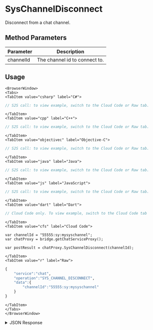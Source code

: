 # SysChannelDisconnect
Disconnect from a chat channel.

<PartialServop service_name="chat" operation_name="SYS_CHANNEL_DISCONNECT" />

## Method Parameters
Parameter | Description
--------- | -----------
channelId | The channel id to connect to.

## Usage

```mdx-code-block
<BrowserWindow>
<Tabs>
<TabItem value="csharp" label="C#">
```

```csharp
// S2S call: to view example, switch to the Cloud Code or Raw tab.
```

```mdx-code-block
</TabItem>
<TabItem value="cpp" label="C++">
```

```cpp
// S2S call: to view example, switch to the Cloud Code or Raw tab.
```

```mdx-code-block
</TabItem>
<TabItem value="objectivec" label="Objective-C">
```

```objectivec
// S2S call: to view example, switch to the Cloud Code or Raw tab.
```

```mdx-code-block
</TabItem>
<TabItem value="java" label="Java">
```

```java
// S2S call: to view example, switch to the Cloud Code or Raw tab.
```

```mdx-code-block
</TabItem>
<TabItem value="js" label="JavaScript">
```

```javascript
// S2S call: to view example, switch to the Cloud Code or Raw tab.
```

```mdx-code-block
</TabItem>
<TabItem value="dart" label="Dart">
```

```dart
// Cloud Code only. To view example, switch to the Cloud Code tab
```

```mdx-code-block
</TabItem>
<TabItem value="cfs" label="Cloud Code">
```

```cfscript
var channelId = "55555:sy:mysyschannel";
var chatProxy = bridge.getChatServiceProxy();

var postResult = chatProxy.SysChannelDisconnect(channelId);
```

```mdx-code-block
</TabItem>
<TabItem value="r" label="Raw">
```

```r
{
    "service":"chat",
    "operation":"SYS_CHANNEL_DISCONNECT",
    "data":{
        "channelId":"55555:sy:mysyschannel"
    }
}
```

```mdx-code-block
</TabItem>
</Tabs>
</BrowserWindow>
```
<details>
<summary>JSON Response</summary>

```json
{
  "status" : 200
}
```

</details>

